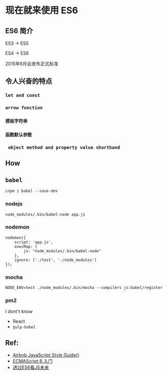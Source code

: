 # 现在就来使用 ES6


## ES6 简介

ES3 -> ES5

ES4 ->  ES6

2015年6月会发布正式标准

## 令人兴奋的特点

### `let and const`

### `arrow function`

### `模板字符串`

### `函数默认参数`

### ` object method and property value shorthand`


## How


## `babel`

```
cnpm i babel --save-dev
```

### nodejs

```
node_modules/.bin/babel-node app.js
```


### nodemon

```
nodemon({
    script: 'app.js',
    execMap: {
        js: "node_modules/.bin/babel-node"
    },
    ignore: ['./test', './node_modules']
});
```

### mocha

```
NODE_ENV=test ./node_modules/.bin/mocha --compilers js:babel/register
```

### pm2

I dont't know

- React
- `gulp-babel`


## Ref:

- [Airbnb JavaScript Style Guide()](https://github.com/airbnb/javascript/tree/es6)
- [ECMAScript 6 入门](http://es6.ruanyifeng.com/#docs/intro)
- [透过ES6看JS未来](http://johnhax.net/2014/es6-js-future/)
